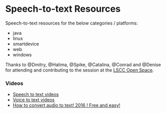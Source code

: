 # Speech-to-text Resources

Speech-to-text resources for the below categories / platforms:

- java
- linux
- smartdevice
- web
- windows

Thanks to @Dmitry, @Halima, @Spike, @Catalina, @Conrad and @Denise for attending and contributing to the session at the [LSCC Open Space](http://www.meetup.com/london-software-craftsmanship/events/228800924/).

### Videos

- [Speech to text videos](https://www.youtube.com/results?search_query=speech+to+text&nohtml5=False)
- [Voice to text videos](https://www.youtube.com/results?search_query=voice+to+text&nohtml5=False)
- [How to convert audio to text! 2016 ! Free and easy!](https://www.youtube.com/watch?v=4npEhlacoHU&ebc=ANyPxKqeaK2m78_7c9EQ7fidV5eqC64lfkWjBlRStu9aHzye6IJppKIffunTk7sv7NUQNjsaOcRysTwrV7__d4JzRcJBTibrsQ&nohtml5=False)
